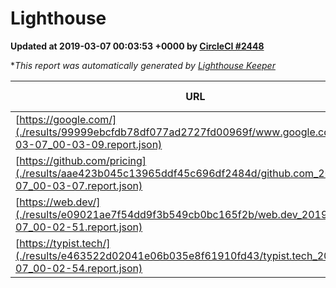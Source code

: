 
# Lighthouse

**Updated at 2019-03-07 00:03:53 +0000 by [CircleCI #2448](https://circleci.com/gh/ItinerisLtd/lighthouse-keeper-example/2448)**

**This report was automatically generated by [Lighthouse Keeper](https://github.com/itinerisltd/lighthouse-keeper)*

| URL | Performance | Accessibility | Best Practices | SEO | PWA | Updated At |
| --- | --- | --- | --- | --- | --- | --- |
| [https://google.com/](./results/99999ebcfdb78df077ad2727fd00969f/www.google.com_2019-03-07_00-03-09.report.json) | 0.96 | 0.71 | 0.93 | 0.8 | 0.58 | 2019-03-07T00:03:09.584Z |
| [https://github.com/pricing](./results/aae423b045c13965ddf45c696df2484d/github.com_2019-03-07_00-03-07.report.json) | 0.8 | 0.89 | 0.93 | 0.9 | 0.58 | 2019-03-07T00:03:07.820Z |
| [https://web.dev/](./results/e09021ae7f54dd9f3b549cb0bc165f2b/web.dev_2019-03-07_00-02-51.report.json) | 0.96 | 0.93 | 0.93 | 0.91 | 1 | 2019-03-07T00:02:51.925Z |
| [https://typist.tech/](./results/e463522d02041e06b035e8f61910fd43/typist.tech_2019-03-07_00-02-54.report.json) | 1 |  |  |  |  | 2019-03-07T00:02:54.241Z |
